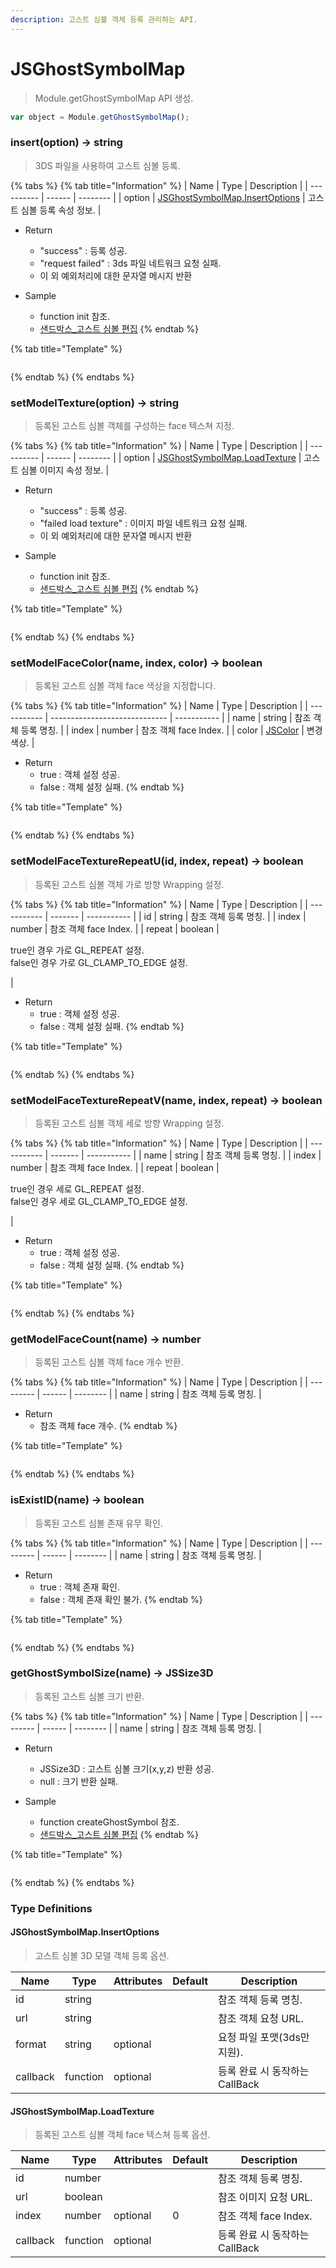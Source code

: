 ```yaml
---
description: 고스트 심볼 객체 등록 관리하는 API.
---
```


# JSGhostSymbolMap

> Module.getGhostSymbolMap API 생성.

```javascript
var object = Module.getGhostSymbolMap();
```

### insert(option) → string

> 3DS 파일을 사용하여 고스트 심볼 등록.

{% tabs %}
{% tab title="Information" %}
| Name  | Type   | Description |
| ---------- | ------ | -------- |
| option | [JSGhostSymbolMap.InsertOptions](jsghostsymbolmap.md#jsghostsymbolmap.insertoptions) | 고스트 심볼 등록 속성 정보.  |

* Return
  * "success" : 등록 성공.
  * "request failed" : 3ds 파일 네트워크 요청 실패.  
  * 이 외 예외처리에 대한 문자열 메시지 반환
  
* Sample
  * function init 참조.
  * [샌드박스\_고스트 심볼 편집](http://sandbox.dtwincloud.com/code/main.do?id=object_ghost_symbol_edit)
{% endtab %}

{% tab title="Template" %}
```javascript
```
{% endtab %}
{% endtabs %}

### setModelTexture(option) → string

> 등록된 고스트 심볼 객체를 구성하는 face 텍스쳐 지정.

{% tabs %}
{% tab title="Information" %}
| Name  | Type   | Description |
| ---------- | ------ | -------- |
| option | [JSGhostSymbolMap.LoadTexture](jsghostsymbolmap.md#jsghostsymbolmap.loadtexture) | 고스트 심볼 이미지 속성 정보.  |

* Return
  * "success" : 등록 성공.
  * "failed load texture" : 이미지 파일 네트워크 요청 실패.
  * 이 외 예외처리에 대한 문자열 메시지 반환
  
* Sample
  * function init 참조.
  * [샌드박스\_고스트 심볼 편집](http://sandbox.dtwincloud.com/code/main.do?id=object_ghost_symbol_edit)
{% endtab %}

{% tab title="Template" %}
```javascript
```
{% endtab %}
{% endtabs %}

### setModelFaceColor(name, index, color) → boolean

> 등록된 고스트 심볼 객체 face 색상을 지정합니다.

{% tabs %}
{% tab title="Information" %}
| Name   | Type                          | Description    |
| ----------- | ----------------------------- | ----------- |
| name          | string                        | 참조 객체 등록 명칭. |
| index | number                        | 참조 객체 face Index. |
| color       | [JSColor](../core/jscolor.md) | 변경 색상. |

* Return
  * true : 객체 설정 성공.
  * false : 객체 설정 실패.
{% endtab %}

{% tab title="Template" %}
```javascript
```
{% endtab %}
{% endtabs %}

### setModelFaceTextureRepeatU(id, index, repeat) → boolean

> 등록된 고스트 심볼 객체 가로 방향 Wrapping 설정.

{% tabs %}
{% tab title="Information" %}
| Name   | Type    | Description    |
| ----------- | ------- | ----------- |
| id          | string  | 참조 객체 등록 명칭.       |
| index       | number  | 참조 객체 face Index. |
| repeat       | boolean | <p>true인 경우 가로 GL_REPEAT 설정.<br>false인 경우 가로 GL_CLAMP_TO_EDGE 설정.</p>     |

* Return
  * true : 객체 설정 성공.
  * false : 객체 설정 실패.
{% endtab %}

{% tab title="Template" %}
```javascript
```
{% endtab %}
{% endtabs %}

### setModelFaceTextureRepeatV(name, index, repeat) → boolean

> 등록된 고스트 심볼 객체 세로 방향 Wrapping 설정.

{% tabs %}
{% tab title="Information" %}
| Name   | Type    | Description    |
| ----------- | ------- | ----------- |
| name          | string  | 참조 객체 등록 명칭.       |
| index       | number  | 참조 객체 face Index. |
| repeat       | boolean | <p>true인 경우 세로 GL_REPEAT 설정.<br>false인 경우 세로 GL_CLAMP_TO_EDGE 설정.</p>     |

* Return
  * true : 객체 설정 성공.
  * false : 객체 설정 실패.
{% endtab %}

{% tab title="Template" %}
```javascript
```
{% endtab %}
{% endtabs %}

### getModelFaceCount(name) → number

> 등록된 고스트 심볼 객체 face 개수 반환.

{% tabs %}
{% tab title="Information" %}
| Name | Type   | Description |
| --------- | ------ | -------- |
| name          | string  | 참조 객체 등록 명칭.       |

* Return
  * 참조 객체 face 개수.
{% endtab %}

{% tab title="Template" %}
```javascript
```
{% endtab %}
{% endtabs %}

### isExistID(name) → boolean

> 등록된 고스트 심볼 존재 유무 확인.

{% tabs %}
{% tab title="Information" %}
| Name | Type   | Description |
| --------- | ------ | -------- |
| name          | string  | 참조 객체 등록 명칭.       |

* Return
  * true : 객체 존재 확인.
  * false : 객체 존재 확인 불가.
{% endtab %}

{% tab title="Template" %}
```javascript
```
{% endtab %}
{% endtabs %}

### getGhostSymbolSize(name) → JSSize3D

> 등록된 고스트 심볼 크기 반환.

{% tabs %}
{% tab title="Information" %}
| Name | Type   | Description |
| --------- | ------ | -------- |
| name          | string  | 참조 객체 등록 명칭.       |

* Return
  * JSSize3D : 고스트 심볼 크기(x,y,z) 반환 성공.
  * null : 크기 반환 실패.
  
* Sample
  * function createGhostSymbol 참조.
  * [샌드박스\_고스트 심볼 편집](http://sandbox.dtwincloud.com/code/main.do?id=object_ghost_symbol_edit)
{% endtab %}

{% tab title="Template" %}
```javascript
```
{% endtab %}
{% endtabs %}

### Type Definitions

#### JSGhostSymbolMap.InsertOptions

> 고스트 심볼 3D 모델 객체 등록 옵션.

| Name     | Type                                                                       | Attributes | Default | Description              |
| ------ | -------------------------------------------------------------------------- | -------- | ----- | ---------------------- |
| id       | string                                                                     |            |         | 참조 객체 등록 명칭.     |
| url      | string                                                                     |            |         | 참조 객체 요청 URL.     |
| format   | string                                                                     | optional   |         | 요청 파일 포맷(3ds만 지원).|
| callback | function                                                                   | optional   |         | 등록 완료 시 동작하는 CallBack |

#### JSGhostSymbolMap.LoadTexture

> 등록된 고스트 심볼 객체 face 텍스쳐 등록 옵션.

| Name         | Type                          | Attributes | Default                 | Description      |
| ------------ | ----------------------------- | ---------- | ----------------------- | ---------------- |
| id         | number                        |    |                      | 참조 객체 등록 명칭. |
| url | boolean                              |    |                    | 참조 이미지 요청 URL. |
| index     | number                        | optional | 0                      | 참조 객체 face Index. |
| callback | function                            | optional |         | 등록 완료 시 동작하는 CallBack |
